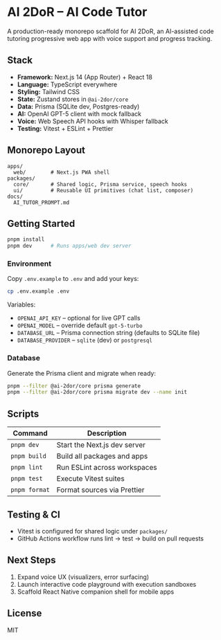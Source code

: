 # AI 2DoR – AI Code Tutor

A production-ready monorepo scaffold for AI 2DoR, an AI-assisted code tutoring progressive web app with voice support and progress tracking.

## Stack
- **Framework:** Next.js 14 (App Router) + React 18
- **Language:** TypeScript everywhere
- **Styling:** Tailwind CSS
- **State:** Zustand stores in `@ai-2dor/core`
- **Data:** Prisma (SQLite dev, Postgres-ready)
- **AI:** OpenAI GPT-5 client with mock fallback
- **Voice:** Web Speech API hooks with Whisper fallback
- **Testing:** Vitest + ESLint + Prettier

## Monorepo Layout
```
apps/
  web/        # Next.js PWA shell
packages/
  core/       # Shared logic, Prisma service, speech hooks
  ui/         # Reusable UI primitives (chat list, composer)
docs/
  AI_TUTOR_PROMPT.md
```

## Getting Started
```bash
pnpm install
pnpm dev      # Runs apps/web dev server
```

### Environment
Copy `.env.example` to `.env` and add your keys:
```bash
cp .env.example .env
```
Variables:
- `OPENAI_API_KEY` – optional for live GPT calls
- `OPENAI_MODEL` – override default `gpt-5-turbo`
- `DATABASE_URL` – Prisma connection string (defaults to SQLite file)
- `DATABASE_PROVIDER` – `sqlite` (dev) or `postgresql`

### Database
Generate the Prisma client and migrate when ready:
```bash
pnpm --filter @ai-2dor/core prisma generate
pnpm --filter @ai-2dor/core prisma migrate dev --name init
```

## Scripts
| Command | Description |
| --- | --- |
| `pnpm dev` | Start the Next.js dev server |
| `pnpm build` | Build all packages and apps |
| `pnpm lint` | Run ESLint across workspaces |
| `pnpm test` | Execute Vitest suites |
| `pnpm format` | Format sources via Prettier |

## Testing & CI
- Vitest is configured for shared logic under `packages/`
- GitHub Actions workflow runs lint → test → build on pull requests

## Next Steps
1. Expand voice UX (visualizers, error surfacing)
2. Launch interactive code playground with execution sandboxes
3. Scaffold React Native companion shell for mobile apps

## License
MIT

